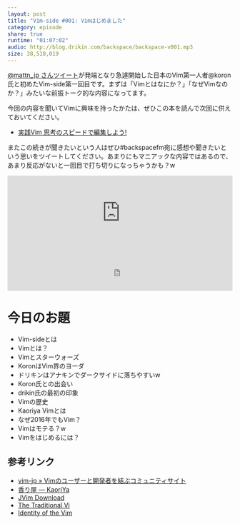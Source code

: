 ```yaml
---
layout: post
title: "Vim-side #001: Vimはじめました"
category: episode
share: true
runtime: "01:07:02"
audio: http://blog.drikin.com/backspace/backspace-v001.mp3
size: 38,518,019
---
```


[@mattn_jp さんツイート](https://twitter.com/mattn_jp/status/685259964248543233)が発端となり急遽開始した日本のVim第一人者@koron氏と初めたVim-side第一回目です。まずは「Vimとはなにか？」「なぜVimなのか？」みたいな前振トーク的な内容になってます。

今回の内容を聞いてVimに興味を持ったかたは、ぜひこの本を読んで次回に供えておいてください。

* <a rel="nofollow" href="http://www.amazon.co.jp/gp/product/4048916599/ref=as_li_ss_tl?ie=UTF8&camp=247&creative=7399&creativeASIN=4048916599&linkCode=as2&tag=driftking-22">実践Vim 思考のスピードで編集しよう!</a>

またこの続きが聞きたいという人はぜひ#backspacefm宛に感想や聞きたいという思いをツイートしてください。あまりにもマニアックな内容ではあるので、あまり反応がないと一回目で打ち切りになっちゃうかも？w


<iframe width="100%" height="166" scrolling="no" frameborder="no" src="https://w.soundcloud.com/player/?url=https%3A//api.soundcloud.com/tracks/241100120&amp;color=ff5500&amp;auto_play=false&amp;hide_related=false&amp;show_comments=true&amp;show_user=true&amp;show_reposts=false"></iframe>
<iframe src="http://backspace.fm/subscribes.html" width="100%" height="92" scrolling="no" frameborder="0"></iframe>

# 今日のお題
- Vim-sideとは
- Vimとは？
- Vimとスターウォーズ
- KoronはVim界のヨーダ
- ドリキンはアナキンでダークサイドに落ちやすいw
- Koron氏との出会い
- drikin氏の最初の印象
- Vimの歴史
- Kaoriya Vimとは
- なぜ2016年でもVim？
- Vimはモテる？w
- Vimをはじめるには？

## 参考リンク
* [vim-jp » Vimのユーザーと開発者を結ぶコミュニティサイト](http://vim-jp.org/)
* [香り屋 — KaoriYa](http://www.kaoriya.net/)
* [JVim Download](http://hp.vector.co.jp/authors/VA003457/vim/)
* [The Traditional Vi](http://ex-vi.sourceforge.net/)
* [Identity of the Vim](http://koron.github.io/vimconf-2014-koron/?full#History)


